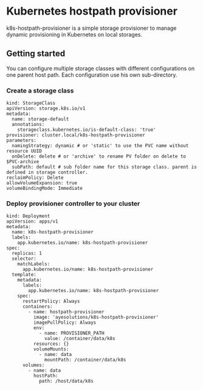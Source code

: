 # Kubernetes hostpath provisioner

k8s-hostpath-provisioner is a simple storage provisioner to manage dynamic provisioning in Kubernetes on local storages.

## Getting started

You can configure multiple storage classes with different configurations on one parent host path. Each configuration use his own sub-directory.

### Create a storage class

```
kind: StorageClass
apiVersion: storage.k8s.io/v1
metadata:
  name: storage-default
  annotations:
    storageclass.kubernetes.io/is-default-class: 'true'
provisioner: cluster.local/k8s-hostpath-provisioner
parameters:
  namingStrategy: dynamic # or 'static' to use the PVC name without resource UUID 
  onDelete: delete # or 'archive' to rename PV folder on delete to $PVC-archive 
  subPath: default # sub folder name for this storage class. parent is defined in storage controller.
reclaimPolicy: Delete
allowVolumeExpansion: true
volumeBindingMode: Immediate
```

### Deploy provisioner controller to your cluster

```
kind: Deployment
apiVersion: apps/v1
metadata:
  name: k8s-hostpath-provisioner
  labels:
    app.kubernetes.io/name: k8s-hostpath-provisioner
spec:
  replicas: 1
  selector:
    matchLabels:
      app.kubernetes.io/name: k8s-hostpath-provisioner
  template:
    metadata:
      labels:
        app.kubernetes.io/name: k8s-hostpath-provisioner
    spec:
      restartPolicy: Always
      containers:
        - name: hostpath-provisioner
          image: 'ayesolutions/k8s-hostpath-provisioner'
          imagePullPolicy: Always
          env:
            - name: PROVISIONER_PATH
              value: /container/data/k8s
          resources: {}
          volumeMounts:
            - name: data
              mountPath: /container/data/k8s
      volumes:
        - name: data
          hostPath:
            path: /host/data/k8s
```

